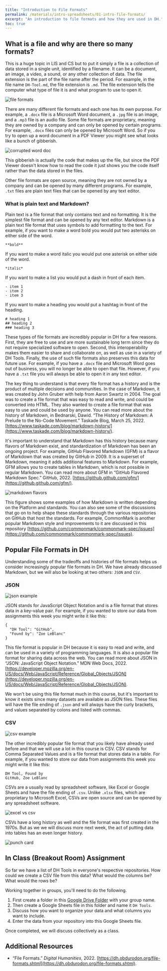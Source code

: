 ```yaml
---
title: "Introduction to File Formats"
permalink: /materials/intro-spreadsheets/01-intro-file-formats/
excerpt: "An introduction to file formats and how they are used in DH."
toc: true
---
```


## What is a file and why are there so many formats?

This is a huge topic in LIS and CS but to put it simply a file is a collection of data stored in a single unit, identified by a filename. It can be a document, an image, a video, a sound, or any other collection of data. The file extension is the part of the file name after the period. For example, in the file name `DH-Tool.md`, the file extension is `.md`. The file extension tells the computer what type of file it is and what program to use to open it.

![file formats](https://www.filecenter.com/blog/wp-content/uploads/2022/04/The-Giant-List-of-Document-File-Types-and-Extensions.jpg)

There are many different file formats and each one has its own purpose. For example, a `.docx` file is a Microsoft Word document, a `.jpg` file is an image, and a `.mp3` file is an audio file. Some file formats are proprietary, meaning they are owned by a company and can only be opened by certain programs. For example, `.docx` files can only be opened by Microsoft Word. So if you try to open up a word document in a PDF Viewer you might see what looks like a bunch of gibberish.

![corrupted word doc](https://www.fonelab.com/images/data-retriever/fonelab-data-retriever-how-to-corrupt-a-word-file-doc-text-only.jpg)

This gibberish is actually the code that makes up the file, but since the PDF Viewer doesn't know how to read the code it just shows you the code itself rather than the data stored in the files.

Other file formats are open source, meaning they are not owned by a company and can be opened by many different programs. For example, `.txt` files are plain text files that can be opened by any text editor. 

### What is plain text and Markdown?

Plain text is a file format that only contains text and no formatting. It is the simplest file format and can be opened by any text editor. Markdown is a plain text file format that uses symbols to add formatting to the text. For example, if you want to make a word bold you would put two asterisks on either side of the word.

```
**bold**
```

If you want to make a word italic you would put one asterisk on either side of the word.

```
*italic*
```

If you want to make a list you would put a dash in front of each item.

```
- item 1
- item 2
- item 3
```

If you want to make a heading you would put a hashtag in front of the heading.

```
# heading 1
## heading 2
### heading 3
```

These types of file formats are incredibly popular in DH for a few reasons. First, they are free to use and are more sustainable long term since they do not require specialized software to open. Second, this interoperability makes them easier to share and collaborate on, as well as use in a variety of DH Tools. Finally, the use of such file formats also preserves this data for future use. For example, if you have a `.docx` file and Microsoft Word goes out of business, you will no longer be able to open that file. However, if you have a `.txt` file you will always be able to open it in any text editor. 

The key thing to understand is that every file format has a history and is the product of multiple decisions and communities. In the case of Markdown, it was created by John Gruber with help from Aaron Swartz in 2004. The goal was to create a file format that was easy to read and write, and could be converted into HTML. They also wanted to create a file format that was easy to use and could be used by anyone. You can read more about the history of Markdown, in Bednarski, Dawid. “The History of Markdown: A Prelude to the No-Code Movement.” Taskade Blog, March 25, 2022. [https://www.taskade.com/blog/markdown-history/](https://www.taskade.com/blog/markdown-history/).

It's important to understand that Markdown has this history because many flavors of Markdown exist, and standardization of Markdown has been an ongoing project. For example, GitHub Flavored Markdown (GFM) is a flavor of Markdown that was created by GitHub in 2009. It is a superset of Markdown, meaning it adds additional features to Markdown. For example, GFM allows you to create tables in Markdown, which is not possible in regular Markdown. You can read more about GFM in “GitHub Flavored Markdown Spec.” GitHub, 2022. [https://github.github.com/gfm/](https://github.github.com/gfm/).

![markdown flavors](https://d11a6trkgmumsb.cloudfront.net/original/3X/c/b/cb7374a606a66c5b8e489afed76d93ed49dc7836.png)

This figure shows some examples of how Markdown is written depending on the Platform and standards. You can also see some of the discussions that go on to help shape these standards through the various repositories on GitHub that host the standards. For example, CommonMark is another popular Markdown style and improvements to it are discussed in this repository [https://github.com/commonmark/commonmark-spec/issues](https://github.com/commonmark/commonmark-spec/issues).

## Popular File Formats in DH

Understanding some of the tradeoffs and histories of file formats helps us consider increasingly popular file formats in DH. We have already discussed Markdown, but we will also be looking at two others: `JSON` and `CSV`.

### JSON

![json example](https://www.softwaretestinghelp.com/wp-content/qa/uploads/2017/12/Including-Car-in-Employee-JSON.jpg)

JSON stands for JavaScript Object Notation and is a file format that stores data in a key-value pair. For example, if you wanted to store our data from assignments this week you might write it like this:

```
{
  "DH Tool": "GitHub",
  "Found by": "Zoe LeBlanc"
}
```

This file format is popular in DH because it is easy to read and write, and can be used in a variety of programming languages. It is also a popular file format for sharing data across the web. You can read more about JSON in “JSON: JavaScript Object Notation.” MDN Web Docs, 2022. [https://developer.mozilla.org/en-US/docs/Web/JavaScript/Reference/Global_Objects/JSON](https://developer.mozilla.org/en-US/docs/Web/JavaScript/Reference/Global_Objects/JSON).

We won't be using this file format much in this course, but it's important to know it exists since many datasets are available as JSON files. These files will have the file ending of `.json` and will always have the curly brackets, and values separated by colons and listed with commas.

### CSV

![csv example](https://static.tildacdn.com/tild3262-3665-4232-b835-303031616463/Screenshot_2022-04-2.png)

The other incredibly popular file format that you likely have already used before and that we will use a lot in this course is CSV. CSV stands for Comma Separated Values and is a file format that stores data in a table. For example, if you wanted to store our data from assignments this week you might write it like this:

```
DH Tool, Found by
GitHub, Zoe LeBlanc
```
CSVs are a usually read by spreadsheet software, like Excel or Google Sheets and have the file ending of `.csv`. Unlike `.xlsx` files, which are proprietary to Microsoft Excel, CSVs are open source and can be opened by any spreadsheet software. 

![excel vs csv](https://miro.medium.com/v2/resize:fit:1400/1*eGVQ8M6mgERo8WFMUjYjZA.jpeg)

CSVs have a long history as well and the file format was first created in the 1970s. But as we we will discuss more next week, the act of putting data into tables has an even longer history.

![punch card](https://imgur.com/V5mfB2w.jpg)

## In Class (Breakout Room) Assignment

So far we have a list of DH Tools in everyone's respective repositories. How could we create a CSV file from this data? What would the columns be? What would the rows be? 

Working together in groups, you'll need to do the following.

1. First create a folder in this [Google Drive Folder](https://drive.google.com/drive/folders/1ZFIPZtkJrmAOWITohsk6n7sNGluIwQEg?usp=sharing) with your group name.
2. Then create a Google Sheets file in this folder and name it `DH Tools`.
3. Discuss how you want to organize your data and what columns you want to include.
4. Enter the data from your repository into this Google Sheets file.

Once completed, we will discuss collectively as a class.

## Additional Resources

- “File Formats.” *Digital Humanities*, 2022. [https://dh.obdurodon.org/file-formats.shtml](https://dh.obdurodon.org/file-formats.shtml).






